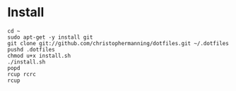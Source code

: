 # Install

    cd ~
    sudo apt-get -y install git
    git clone git://github.com/christophermanning/dotfiles.git ~/.dotfiles
    pushd .dotfiles
    chmod u+x install.sh 
    ./install.sh
    popd
    rcup rcrc
    rcup

